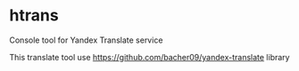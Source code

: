 # htrans
Console tool for Yandex Translate service

This translate tool use https://github.com/bacher09/yandex-translate library
